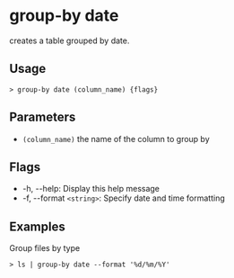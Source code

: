 # group-by date

creates a table grouped by date.

## Usage

```shell
> group-by date (column_name) {flags}
```

## Parameters

- `(column_name)` the name of the column to group by

## Flags

- -h, --help: Display this help message
- -f, --format `<string>`: Specify date and time formatting

## Examples

Group files by type

```shell
> ls | group-by date --format '%d/%m/%Y'
```
